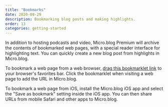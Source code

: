```yaml
---
title: "Bookmarks"
date: 2020-09-29
description: Bookmarking blog posts and making highlights.
order: 13
categories: getting-started
---
```


In addition to hosting podcasts and video, Micro.blog Premium will archive the contents of bookmarked web pages, with a special reader interface for highlighting text. You can quickly create a new blog post from highlights in Micro.blog.

To bookmark a web page from a web browser, <a href="javascript:location.href='https://micro.blog/bookmark?url='+encodeURIComponent(location.href)">drag this bookmarklet link</a> to your browser's favorites bar. Click the bookmarklet when visiting a web page to add the URL in Micro.blog.

To bookmark a web page from iOS, install the Micro.blog iOS app and select the "Save as bookmark" setting inside the iOS app. You can then share URLs from mobile Safari and other apps to Micro.blog.
